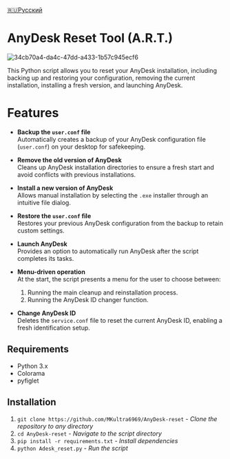 [🇷🇺Русский](https://github.com/MKultra6969/AnyDesk-reset/blob/main/README.ru.md)

# AnyDesk Reset Tool (A.R.T.)
![34cb70a4-da4c-47dd-a433-1b57c945ecf6](https://github.com/user-attachments/assets/1e5b52c6-ad29-43dc-a661-171a96d9af22)




This Python script allows you to reset your AnyDesk installation, including backing up and restoring your configuration, removing the current installation, installing a fresh version, and launching AnyDesk.

# Features

- **Backup the `user.conf` file**  
  Automatically creates a backup of your AnyDesk configuration file (`user.conf`) on your desktop for safekeeping.

- **Remove the old version of AnyDesk**  
  Cleans up AnyDesk installation directories to ensure a fresh start and avoid conflicts with previous installations.

- **Install a new version of AnyDesk**  
  Allows manual installation by selecting the `.exe` installer through an intuitive file dialog.

- **Restore the `user.conf` file**  
  Restores your previous AnyDesk configuration from the backup to retain custom settings.

- **Launch AnyDesk**  
  Provides an option to automatically run AnyDesk after the script completes its tasks.

- **Menu-driven operation**  
  At the start, the script presents a menu for the user to choose between:
  1. Running the main cleanup and reinstallation process.
  2. Running the AnyDesk ID changer function.

- **Change AnyDesk ID**  
  Deletes the `service.conf` file to reset the current AnyDesk ID, enabling a fresh identification setup.


## Requirements
- Python 3.x
- Colorama
- pyfiglet

## Installation

1. `git clone https://github.com/MKultra6969/AnyDesk-reset` - _Clone the repository to any directory_
2. `cd AnyDesk-reset` - _Navigate to the script directory_
3. `pip install -r requirements.txt` - _Install dependencies_
4. `python Adesk_reset.py` - _Run the script_
